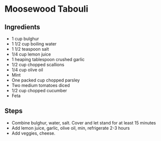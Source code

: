 # Moosewood Tabouli

## Ingredients

* 1 cup bulghur
* 1 1/2 cup boiling water
* 1 1/2 teaspoon salt
* 1/4 cup lemon juice
* 1 heaping tablespoon crushed garlic
* 1/2 cup chopped scallions
* 1/4 cup olive oil
* Mint
* One packed cup chopped parsley
* Two medium tomatoes diced
* 1/2 cup chopped cucumber
* Feta

## Steps

* Combine bulghur, water, salt. Cover and let stand for at least 15 minutes
* Add lemon juice, garlic, olive oil, min, refrigerate 2-3 hours
* Add veggies, cheese.

